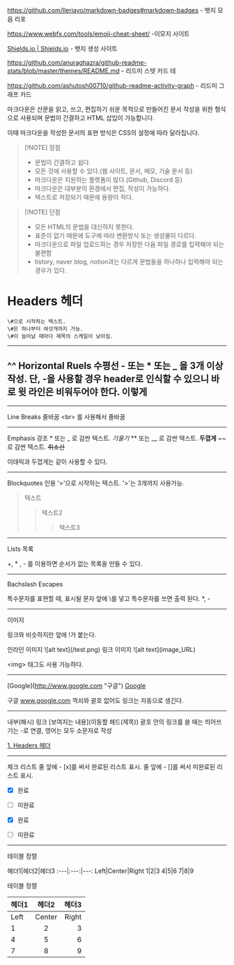 https://github.com/Ileriayo/markdown-badges#markdown-badges - 뱃지 모음 리포

https://www.webfx.com/tools/emoji-cheat-sheet/ -이모지 사이트

[Shields.io | Shields.io](https://shields.io/) - 뱃지 생성 사이트

https://github.com/anuraghazra/github-readme-stats/blob/master/themes/README.md - 리드미 스텟 카드 테

https://github.com/ashutosh00710/github-readme-activity-graph - 리드미 그래프 카드

마크다운은 산문을 읽고, 쓰고, 편집하기 쉬운 목적으로 만들어진 문서 작성을 위한 형식으로 사용되며 문법이 간결하고 HTML 삽입이 가능합니다.

이때 마크다운을 작성한 문서의 표현 방식은 CSS의 설정에 따라 달라집니다. 


> [!NOTE] 장점
> - 문법이 간결하고 쉽다.
> - 모든 것에 사용할 수 있다.(웹 사이트, 문서, 메모, 기술 문서 등)
> - 마크다운은 지원하는 플랫폼이 많다.(Github, Discord 등)
> - 마크다운은 대부분의 환경에서 편집, 작성이 가능하다.
> - 텍스트로 저장되기 때문에 용량이 적다.


> [!NOTE] 단점
> - 모든 HTML의 문법을 대신하지 못한다.
> - 표준이 없기 때문에 도구에 따라 변환방식 또는 생성물이 다르다.
> - 마크다운으로 파일 업로드하는 경우 저장한 다음 파일 경로를 입력해야 되는 불편함
> - tistory, naver blog, notion과는 다르게 문법들을 하나하나 입력해야 되는 경우가 있다.

# Headers 헤더
	\#으로 시작하는 텍스트.
	\#은 하나부터 여섯개까지 가능.
	\#이 늘어날 때마다 제목의 스케일이 낮아짐.

--------------------------
^^
Horizontal Ruels 수평선
	\- 또는 \* 또는 \_ 을 3개 이상 작성.
	단, -을 사용할 경우 header로 인식할 수 있으니 바로 윗 라인은 비워두어야 한다.
이렇게
-------------

------------------------
Line Breaks 줄바꿈
	\<br> 를 사용해서 줄바꿈

------------
Emphasis 강조
	* 또는 _ 로 감싼 텍스트. *기울기*
	** 또는 __ 로 감싼 텍스트. __두껍게__
	~~ 로 감싼 텍스트. ~~취소선~~

이태릭과 두껍게는 같이 사용할 수 있다.

-----------------
Blockquotes 인용
'>'으로 시작하는 텍스트.
'>'는 3개까지 사용가능.

> 텍스트
>>텍스트2
>>>텍스트3

----
Lists 목록

+, \* , - 를 이용하면 순서가 없는 목록을 만들 수 있다.

---------
Bachslash Escapes

특수문자를 표현할 때, 표시될 문자 앞에 \를 넣고 특수문자를 쓰면 출력 된다.
\*, \-

---
이미지

링크와 비슷하지만 앞에 !가 붙는다.

인라인 이미지 \!\[alt text]\(/test.png)
링크 이미지 \!\[alt text]\(image_URL)

\<img> 태그도 사용 가능하다.

------
\[Google]\(http://www.google.com "구글")
[Google](http://www.google.com "구글")

구글 www.google.com
꺽쇠와 괄호 없어도 링크는 자동으로 생긴다.

--------
내부(해시) 링크
\[보여지는 내용]\(이동할 헤드(제목))
괄호 안의 링크를 쓸 때는 띄어쓰기는 -로 연결, 영어는 모두 소문자로 작성

[1. Headers 헤더](#1-headers-헤더)

----
체크 리스트
줄 앞에 - \[x]를 써서 완료된 리스트 표시.
줄 앞에 - \[]를 써서 미완료된 리스트 표시.

- [x] 완료
- [ ] 미완료

- [x] 완료
- [ ] 미완료

-----------
테이블 정렬

헤더1\|헤더2\|헤더3
\:---\|:---:\|---:
Left|Center|Right
1|2|3
4|5|6
7|8|9

테이블 정렬

헤더1|헤더2|헤더3
:---|:---:|---:
Left|Center|Right
1|2|3
4|5|6
7|8|9

